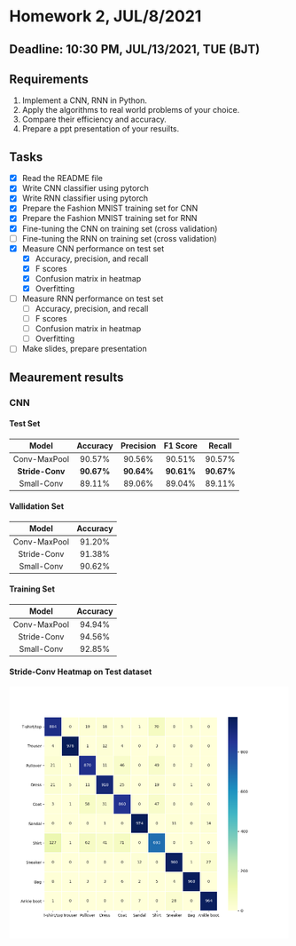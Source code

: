 # Homework 2, JUL/8/2021

## Deadline: 10:30 PM, JUL/13/2021, TUE (BJT)

## Requirements
1. Implement a CNN, RNN in Python.
2. Apply the algorithms to real world problems of your choice.
3. Compare their efficiency and accuracy.
4. Prepare a ppt presentation of your resuilts.

## Tasks
- [x] Read the README file
- [x] Write CNN classifier using pytorch
- [x] Write RNN classifier using pytorch
- [x] Prepare the Fashion MNIST training set for CNN
- [x] Prepare the Fashion MNIST training set for RNN
- [x] Fine-tuning the CNN on training set (cross validation)
- [ ] Fine-tuning the RNN on training set (cross validation)
- [x] Measure CNN performance on test set
    - [x] Accuracy, precision, and recall
    - [x] F scores
    - [x] Confusion matrix in heatmap
    - [x] Overfitting
- [ ] Measure RNN performance on test set
    - [ ] Accuracy, precision, and recall
    - [ ] F scores
    - [ ] Confusion matrix in heatmap
    - [ ] Overfitting
- [ ] Make slides, prepare presentation

## Meaurement results
### CNN

#### Test Set
| Model       | Accuracy    | Precision     | F1 Score      | Recall       |
|   :----:    |    :----:   |     :----:    |   :---:       |  :---:       |
| Conv-MaxPool | 90.57%      | 90.56%        | 90.51%        | 90.57%       |
| **Stride-Conv** | **90.67%**      | **90.64%**        | **90.61%**        | **90.67%**       |
| Small-Conv  | 89.11%      | 89.06%        | 89.04%        | 89.11%       |

#### Vallidation Set
| Model       | Accuracy    |
|   :----:    |    :----:   |
| Conv-MaxPool | 91.20%      |
| Stride-Conv | 91.38%      |
| Small-Conv  | 90.62%      |

#### Training Set
| Model       | Accuracy    |
|   :----:    |    :----:   |
| Conv-MaxPool | 94.94%      |
| Stride-Conv | 94.56%      |
| Small-Conv  | 92.85%      |

#### Stride-Conv Heatmap on Test dataset
![Heatmap](./plots/heat_map.png)